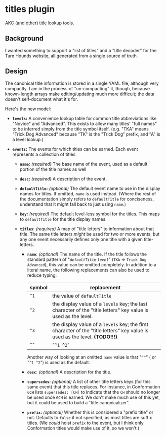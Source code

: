 # titles plugin

AKC (and other) title lookup tools.

## Background

I wanted something to support a "list of titles" and a "title decoder" for the Ture Hounds website, all generated from a single source of truth.

## Design

The canonical title information is stored in a single YAML file, although very compactly. I am in the process of "un-compacting" it, though, because known-length arrays make editing/updating much more difficult; the data doesn't self-document what it's for.

Here's the new model:

- **`levels`:** A convenience lookup table for common title abbreviations like "Novice" and "Advanced". This exists to allow many titles' "full names" to be inferred simply from the title symbol itself. (e.g. "TKA" means "Trick Dog Advanced" because "TK" is the "Trick Dog" prefix, and "A" is a level lookup.)

- **`events`:** The events for which titles can be earned. Each event represents a collection of titles.

  - **`name`:** _(required)_ The base name of the event, used as a default portion of the title names as well

  - **`desc`:** _(required)_ A description of the event.

  - **`defaultTitle`:** _(optional)_ The default event name to use in the display names for titles. If omitted, `name` is used instead. (Where the rest of the documentation simply refers to `defaultTitle` for conciseness, understand that it might fall back to just using `name`.)

  - **`key`:** _(required)_ The default level-less symbol for the titles. This maps to `defaultTitle` for the title display names.

  - **`titles`:** _(required)_ A map of "title letters" to information about that title. The same title letters _might_ be used for two or more events, but any one event necessarily defines only one title with a given title-letters.

    - **`name`:** _(optional)_ The name of the title. If the title follows the standard pattern of "_`defaultTitle`_ _`level`_" (`TKA` => `Trick Dog Advanced`), this value can be omitted completely. In addition to a literal name, the following replacements can also be used to reduce typing:

      | symbol | replacement                                                                                                                   |
      | ------ | ----------------------------------------------------------------------------------------------------------------------------- |
      | `^1`   | the value of `defaultTitle`                                                                                                   |
      | `^2`   | the display value of a `levels` key; the last character of the "title letters" key value is used as the level.                |
      | `^3`   | the display value of a `levels` key; the first character of the "title letters" key value is used as the level. **(TODO!!!)** |
      | `^^`   | "`^1 ^2`"                                                                                                                     |

      Another way of looking at an omitted `name` value is that "`^^`" ( or "`^1 ^2`") is used as the default.

    - **`desc`:** _(optional)_ A description for the title.

    - **`supersedes`:** _(optional)_ A list of other title letters keys (for this same event) that this title replaces. For instance, in Conformation `GCH` lists `supersedes: [CH]` to indicate that the `CH` should no longer be used once `GCH` is earned. We don't make much use of this yet, but it could be used to build a "title canonicalizer".

    - **`prefix`:** _(optional)_ Whether this is considered a "prefix title" or not. Defaults to `false` if not specified, as most titles are suffix titles. (We _could_ hoist `prefix` to the event, but I think only Conformation titles would make use of it, so we won't.)
